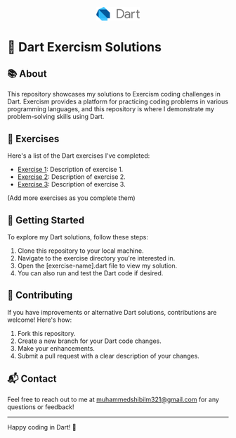 <p align="center">
  <img src="dart-logo.png" alt="Dart Logo" width="100">
</p>

# 🚀 Dart Exercism Solutions

## 📚 About

This repository showcases my solutions to Exercism coding challenges in Dart. Exercism provides a platform for practicing coding problems in various programming languages, and this repository is where I demonstrate my problem-solving skills using Dart.

## 🧩 Exercises

Here's a list of the Dart exercises I've completed:

- [Exercise 1](exercise-1/): Description of exercise 1.
- [Exercise 2](exercise-2/): Description of exercise 2.
- [Exercise 3](exercise-3/): Description of exercise 3.

(Add more exercises as you complete them)

## 🚀 Getting Started

To explore my Dart solutions, follow these steps:

1. Clone this repository to your local machine.
2. Navigate to the exercise directory you're interested in.
3. Open the [exercise-name].dart file to view my solution.
4. You can also run and test the Dart code if desired.

## 🤝 Contributing

If you have improvements or alternative Dart solutions, contributions are welcome! Here's how:

1. Fork this repository.
2. Create a new branch for your Dart code changes.
3. Make your enhancements.
4. Submit a pull request with a clear description of your changes.


## 📬 Contact

Feel free to reach out to me at muhammedshibilm321@gmail.com for any questions or feedback!

---

Happy coding in Dart! 🎉

